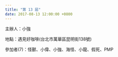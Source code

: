```yaml
---
title: "第 13 屆"
date: 2017-08-13 12:00:00 +0800
---
```


主辦人：小強

地點：遇見好咖啡(台北市萬華區昆明街138號)

參加者(7)：怪獸、小偉、小強、海怪、小龍、假死、PMP